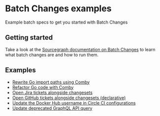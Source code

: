 # Batch Changes examples

Example batch specs to get you started with Batch Changes

## Getting started

Take a look at the [Sourcegraph documentation on Batch Changes](https://docs.sourcegraph.com/batch_changes) to learn what batch changes are and how to run them.

## Examples

- [Rewrite Go import paths using Comby](comby-goimports/README.md)
- [Refactor Go code with Comby](comby-go-refactor/README.md)
- [Open Jira tickets alongside changesets](jira-tickets/README.md)
- [Open GitHub tickets alongside changesets (declarative)](github-issues/README.md)
- [Update the Docker Hub username in Circle CI configurations](update-circle-ci-config/update-circle-ci-config.batch.yaml)
- [Update deprecated GraphQL API query](update-api-query/replace-viewer-configuration.yaml)

